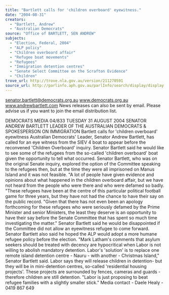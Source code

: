```yaml
---
title: "Bartlett calls for 'children overboard' eyewitness."
date: "2004-08-31"
creators:
  - "Bartlett, Andrew"
  - "Australian Democrats"
source: "Office of BARTLETT, SEN ANDREW"
subjects:
  - "Election, Federal, 2004"
  - "ALP policy"
  - "Children overboard affair"
  - "Refugee boat movements"
  - "Refugees"
  - "Immigration detention centres"
  - "Senate Select Committee on the Scrafton Evidence"
  - "Children"
trove_url: http://trove.nla.gov.au/version/211270591
source_url: http://parlinfo.aph.gov.au/parlInfo/search/display/display.w3p;query=Id%3A%22media/pressrel/3LLD6%22
---
```


 

 

 senator.bartlett@democrats.org.au     www.democrats.org.au    www.andrewbartlett.com  News releases can also be sent by email. Please advise us if you want to join the email distribution list. 

 DEMOCRATS  MEDIA 04/833 TUESDAY 31 AUGUST 2004   SENATOR ANDREW BARTLETT LEADER OF THE AUSTRALIAN DEMOCRATS & SPOKESPERSON ON IMMIGRATION  Bartlett calls for 'children overboard' eyewitness Australian Democrats' Leader, Senator Andrew Bartlett, has called for an eye witness from the SIEV 4 boat to appear before the reconvened 'Children Overboard' inquiry.  Senator Bartlett said he would like to see some of the refugees from the so-called 'children overboard' boat given the opportunity to tell what occurred. Senator Bartlett, who was on the original Senate inquiry, explored the option of the Committee speaking to the refugees then, but at the time they were all imprisoned on Manus Island and it was not feasible.   "A lot of people have given evidence and opinions about what happened in the children overboard affair, but we have not heard from the people who were there and who were defamed so badly. "These refugees have been at the centre of this particular political football game for three years, but they have not had the chance to have their say on the public record. "Given that there has not even been an apology forthcoming for these refugees who were seriously defamed by the Prime Minister and senior Ministers, the least they deserve is an opportunity to have their say before the Senate Committee that has spent so much time investigating the matter." Senator Bartlett said he would be disappointed if the Committee did not allow an eyewitness refugee to come forward. Senator Bartlett also said he hoped the ALP would adopt a more humane refugee policy before the election. "Mark Latham's comments that asylum seekers should be treated with decency are hypocritical when Labor is not willing to abolish mandatory detention.  Labor's 'solution' is to replace one remote island detention centre - Nauru - with another - Christmas Island," Senator Bartlett said. Labor says they will release children in detention- but they will be in mini-detention centres, so-called 'residential housing projects'. These projects are surrounded by fences, cameras and guards - therefore children are still detention. "Labor is just proposing to beat refugee families with a slightly smaller stick." Media contact - Daele Healy - 0419 867 649 

